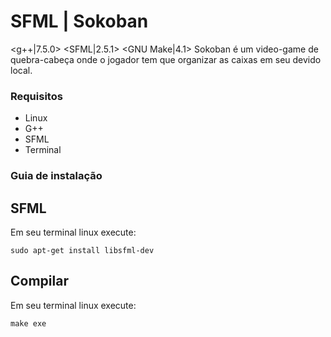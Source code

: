 # SFML | Sokoban
<g++|7.5.0>
<SFML|2.5.1>
<GNU Make|4.1>
Sokoban é um video-game de quebra-cabeça onde o jogador tem que organizar as caixas em seu devido local.
### Requisitos
 - Linux
 - G++
 - SFML
 - Terminal
### Guia de instalação 
## SFML
Em seu terminal linux execute:
```
sudo apt-get install libsfml-dev
```
## Compilar
Em seu terminal linux execute:
```
make exe
```